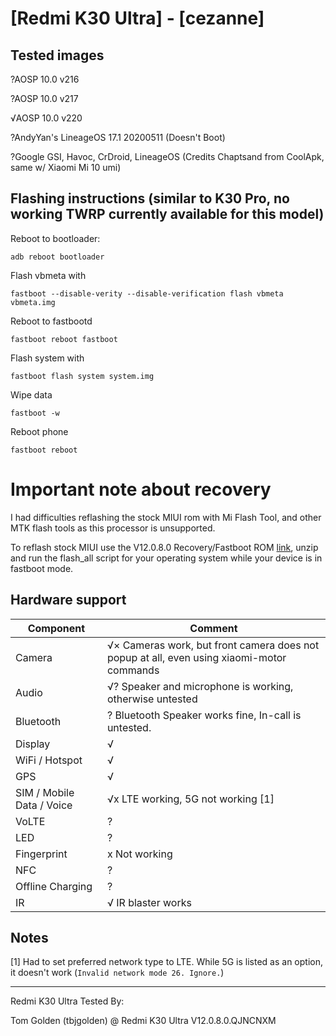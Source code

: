 # [Redmi K30 Ultra] - [cezanne]

## Tested images
?AOSP 10.0 v216

?AOSP 10.0 v217

√AOSP 10.0 v220

?AndyYan's LineageOS 17.1 20200511 (Doesn't Boot)

?Google GSI, Havoc, CrDroid, LineageOS (Credits Chaptsand from CoolApk, same w/ Xiaomi Mi 10 umi)

## Flashing instructions (similar to K30 Pro, no working TWRP currently available for this model)

Reboot to bootloader:
```
adb reboot bootloader
```
Flash vbmeta with 
```
fastboot --disable-verity --disable-verification flash vbmeta vbmeta.img
``` 
Reboot to fastbootd
```
fastboot reboot fastboot
```
Flash system with
```
fastboot flash system system.img
```
Wipe data
```
fastboot -w
```
Reboot phone
```
fastboot reboot
```

# Important note about recovery

I had difficulties reflashing the stock MIUI rom with Mi Flash Tool, and other MTK flash tools as this processor is unsupported.

To reflash stock MIUI use the V12.0.8.0 Recovery/Fastboot ROM [link](https://bigota.d.miui.com/V12.0.8.0.QJNCNXM/miui_CEZANNE_V12.0.8.0.QJNCNXM_1ae9faa171_10.0.zip), unzip and run the flash_all script for your operating system while your device is in fastboot mode.

## Hardware support

| Component                 |      Comment                                              |
|---------------------------|-----------------------------------------------------------|
| Camera                    | √× Cameras work, but front camera does not popup at all, even using xiaomi-motor commands |
| Audio                     | √? Speaker and microphone is working, otherwise untested |
| Bluetooth                 | ? Bluetooth Speaker works fine, In-call is untested. |
| Display                   | √ |
| WiFi / Hotspot            | √ |
| GPS                       | √ |
| SIM / Mobile Data / Voice | √x LTE working, 5G not working [1] |
| VoLTE                     | ? |
| LED                       | ? |
| Fingerprint               | x Not working |
| NFC                       | ? |
| Offline Charging          | ? |
| IR                        | √ IR blaster works |

## Notes

[1] Had to set preferred network type to LTE. While 5G is listed as an option, it doesn't work (`Invalid network mode 26. Ignore.`)

---

Redmi K30 Ultra Tested By:

Tom Golden (tbjgolden) @ Redmi K30 Ultra V12.0.8.0.QJNCNXM 
